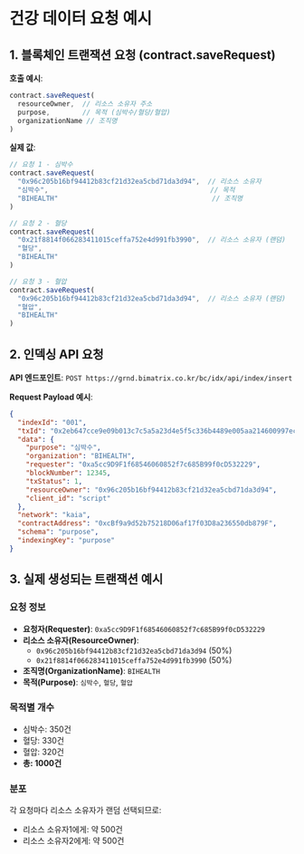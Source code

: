 # 건강 데이터 요청 예시

## 1. 블록체인 트랜잭션 요청 (contract.saveRequest)

**호출 예시**:
```javascript
contract.saveRequest(
  resourceOwner,  // 리소스 소유자 주소
  purpose,        // 목적 (심박수/혈당/혈압)
  organizationName // 조직명
)
```

**실제 값**:
```javascript
// 요청 1 - 심박수
contract.saveRequest(
  "0x96c205b16bf94412b83cf21d32ea5cbd71da3d94",  // 리소스 소유자
  "심박수",                                        // 목적
  "BIHEALTH"                                      // 조직명
)

// 요청 2 - 혈당
contract.saveRequest(
  "0x21f8814f066283411015ceffa752e4d991fb3990",  // 리소스 소유자 (랜덤)
  "혈당",
  "BIHEALTH"
)

// 요청 3 - 혈압
contract.saveRequest(
  "0x96c205b16bf94412b83cf21d32ea5cbd71da3d94",  // 리소스 소유자 (랜덤)
  "혈압",
  "BIHEALTH"
)
```

## 2. 인덱싱 API 요청

**API 엔드포인트**: `POST https://grnd.bimatrix.co.kr/bc/idx/api/index/insert`

**Request Payload 예시**:
```json
{
  "indexId": "001",
  "txId": "0x2eb647cce9e09b013c7c5a5a23d4e5f5c336b4489e005aa214600997ec2b324f",
  "data": {
    "purpose": "심박수",
    "organization": "BIHEALTH",
    "requester": "0xa5cc9D9F1f68546060852f7c685B99f0cD532229",
    "blockNumber": 12345,
    "txStatus": 1,
    "resourceOwner": "0x96c205b16bf94412b83cf21d32ea5cbd71da3d94",
    "client_id": "script"
  },
  "network": "kaia",
  "contractAddress": "0xcBf9a9d52b75218D06af17f03D8a236550db879F",
  "schema": "purpose",
  "indexingKey": "purpose"
}
```

## 3. 실제 생성되는 트랜잭션 예시

### 요청 정보
- **요청자(Requester)**: `0xa5cc9D9F1f68546060852f7c685B99f0cD532229`
- **리소스 소유자(ResourceOwner)**: 
  - `0x96c205b16bf94412b83cf21d32ea5cbd71da3d94` (50%)
  - `0x21f8814f066283411015ceffa752e4d991fb3990` (50%)
- **조직명(OrganizationName)**: `BIHEALTH`
- **목적(Purpose)**: `심박수`, `혈당`, `혈압`

### 목적별 개수
- 심박수: 350건
- 혈당: 330건
- 혈압: 320건
- **총: 1000건**

### 분포
각 요청마다 리소스 소유자가 랜덤 선택되므로:
- 리소스 소유자1에게: 약 500건
- 리소스 소유자2에게: 약 500건


